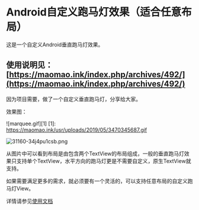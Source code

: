 # Android自定义跑马灯效果（适合任意布局）


这是一个自定义Android垂直跑马灯效果。 


## 使用说明见：[https://maomao.ink/index.php/archives/492/](https://maomao.ink/index.php/archives/492/)



因为项目需要，做了一个自定义垂直跑马灯，分享给大家。

效果图：

![marquee.gif][1]
[1]: https://maomao.ink/usr/uploads/2019/05/3470345687.gif


![31160-34j4pu1csb.png](https://maomao.ink/usr/uploads/2019/05/4153904489.png)


从图片中可以看到布局是由包含两个TextView的布局组成，一般的垂直跑马灯效果只支持单个TextView，水平方向的跑马灯更是不需要自定义，原生TextView就支持。 

如果需要满足更多的需求，就必须要有一个灵活的，可以支持任意布局的自定义跑马灯View。

详情请参见[使用文档](https://maomao.ink/index.php/archives/492/)
